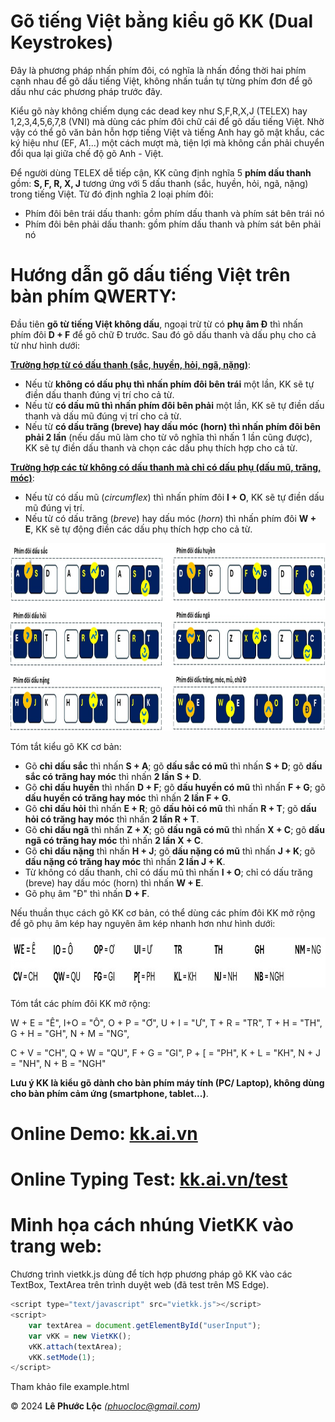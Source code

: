 # Gõ tiếng Việt bằng kiểu gõ KK (Dual Keystrokes)

Đây là phương pháp nhấn phím đôi, có nghĩa là nhấn đồng thời hai phím cạnh nhau để gõ dấu tiếng Việt, không nhấn tuần tự từng phím đơn để gõ dấu như các phương pháp trước đây.

Kiểu gõ này không chiếm dụng các dead key như S,F,R,X,J (TELEX) hay 1,2,3,4,5,6,7,8 (VNI) mà dùng các phím đôi chữ cái để gõ dấu tiếng Việt. Nhờ vậy có thể gõ văn bản hỗn hợp tiếng Việt và tiếng Anh hay gõ mật khẩu, các ký hiệu như (EF, A1...) một cách mượt mà, tiện lợi mà không cần phải chuyển đổi qua lại giữa chế độ gõ Anh - Việt.

Để người dùng TELEX dễ tiếp cận, KK cũng định nghĩa 5 **phím dấu thanh** gồm: **S, F, R, X, J** tương ứng với 5 dấu thanh (sắc, huyền, hỏi, ngã, nặng) trong tiếng Việt. Từ đó định nghĩa 2 loại phím đôi:
- Phím đôi bên trái dấu thanh: gồm phím dấu thanh và phím sát bên trái nó
- Phím đôi bên phải dấu thanh: gồm phím dấu thanh và phím sát bên phải nó

# Hướng dẫn gõ dấu tiếng Việt trên bàn phím QWERTY:

Đầu tiên **gõ từ tiếng Việt không dấu**, ngoại trừ từ có **phụ âm Đ** thì nhấn phím đôi **D + F** để gõ chữ Đ trước. Sau đó gõ dấu thanh và dấu phụ cho cả từ như hình dưới:

<ins>**Trường hợp từ có dấu thanh (sắc, huyền, hỏi, ngã, nặng)**</ins>:
- Nếu từ **không có dấu phụ thì nhấn phím đôi bên trái** một lần, KK sẽ tự điền dấu thanh đúng vị trí cho cả từ.
- Nếu từ **có dấu mũ thì nhấn phím đôi bên phải** một lần, KK sẽ tự điền dấu thanh và dấu mũ đúng vị trí cho cả từ.
- Nếu từ **có dấu trăng (breve) hay dấu móc (horn) thì nhấn phím đôi bên phải 2 lần** (nếu dấu mũ làm cho từ vô nghĩa thì nhấn 1 lần cũng được), KK sẽ tự điền dấu thanh và chọn các dấu phụ thích hợp cho cả từ.

<ins>**Trường hợp các từ không có dấu thanh mà chỉ có dấu phụ (dấu mũ, trăng, móc)**</ins>:
- Nếu từ có dấu mũ (*circumflex*) thì nhấn phím đôi **I + O**, KK sẽ tự điền dấu mũ đúng vị trí.
- Nếu từ có dấu trăng (*breve*) hay dấu móc (*horn*) thì nhấn phím đôi **W + E**, KK sẽ tự động điền các dấu phụ thích hợp cho cả từ.

<img src="kk_layout_basic.jpg" width="800" height="300"/>

Tóm tắt kiểu gõ KK cơ bản:
- Gõ **chỉ dấu sắc** thì nhấn **S + A**; gõ **dấu sắc có mũ** thì nhấn **S + D**; gõ **dấu sắc có trăng hay móc** thì nhấn **2 lần S + D**.
- Gõ **chỉ dấu huyền** thì nhấn **D + F**; gõ **dấu huyền có mũ** thì nhấn **F + G**; gõ **dấu huyền có trăng hay móc** thì nhấn **2 lần F + G**.
- Gõ **chỉ dấu hỏi** thì nhấn **E + R**; gõ **dấu hỏi có mũ** thì nhấn **R + T**; gõ **dấu hỏi có trăng hay móc** thì nhấn **2 lần R + T**.
- Gõ **chỉ dấu ngã** thì nhấn **Z + X**; gõ **dấu ngã có mũ** thì nhấn **X + C**; gõ **dấu ngã có trăng hay móc** thì nhấn **2 lần X + C**.
- Gõ **chỉ dấu nặng** thì nhấn **H + J**; gõ **dấu nặng có mũ** thì nhấn **J + K**; gõ **dấu nặng có trăng hay móc** thì nhấn **2 lần J + K**.
- Từ không có dấu thanh, chỉ có dấu mũ thì nhấn **I + O**; chỉ có dấu trăng (breve) hay dấu móc (horn) thì nhấn **W + E**.
- Gõ phụ âm "Đ" thì nhấn **D + F**.

Nếu thuần thục cách gõ KK cơ bản, có thể dùng các phím đôi KK mở rộng để gõ phụ âm kép hay nguyên âm kép nhanh hơn như hình dưới:

<img src="kk_layout_extended.jpg" width="800" height="80"/>

Tóm tắt các phím đôi KK mở rộng:

W + E = "Ê", I+O = "Ô", O + P = "Ơ", U + I = "Ư", T + R = "TR", T + H = "TH", G + H = "GH", N + M = "NG",

C + V = "CH", Q + W = "QU", F + G = "GI", P + [ = "PH", K + L = "KH", N + J = "NH", N + B = "NGH"

**Lưu ý KK là kiểu gõ dành cho bàn phím máy tính (PC/ Laptop), không dùng cho bàn phím cảm ứng (smartphone, tablet...)**.

# Online Demo: [kk.ai.vn](https://kk.ai.vn)

# Online Typing Test: [kk.ai.vn/test](https://kk.ai.vn/test)

# Minh họa cách nhúng VietKK vào trang web:
Chương trình vietkk.js dùng để tích hợp phương pháp gõ KK vào các TextBox, TextArea trên trình duyệt web (đã test trên MS Edge).
```javascript
<script type="text/javascript" src="vietkk.js"></script>
<script>
    var textArea = document.getElementById("userInput");
    var vKK = new VietKK();
    vKK.attach(textArea);
    vKK.setMode(1);
</script>
```
Tham khảo file example.html

© 2024 **Lê Phước Lộc** *(phuocloc@gmail.com)*
